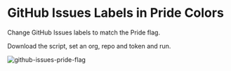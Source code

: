 # GitHub Issues Labels in Pride Colors
Change GitHub Issues labels to match the Pride flag.

Download the script, set an org, repo and token and run.

![github-issues-pride-flag](https://user-images.githubusercontent.com/4660778/170966150-ce615b41-fdf6-42c6-871c-b99093d6cca5.png)
